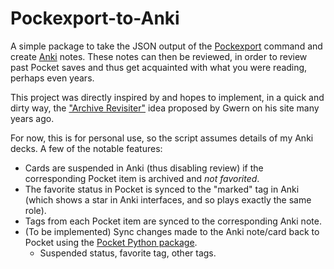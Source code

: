 # Pockexport-to-Anki

A simple package to take the JSON output of the
[Pockexport](https://github.com/karlicoss/pockexport) command and create
[Anki](https://apps.ankiweb.net/) notes. These notes can then be reviewed, in
order to review past Pocket saves and thus get acquainted with what you were
reading, perhaps even years.

This project was directly inspired by and hopes to implement, in a quick and
dirty way, the ["Archive
Revisiter"](https://gwern.net/note/statistic#program-for-non-spaced-repetition-review-of-past-written-materials-for-serendipity-rediscovery-archive-revisiter)
idea proposed by Gwern on his site many years ago.

For now, this is for personal use, so the script assumes details of my Anki
decks. A few of the notable features:

- Cards are suspended in Anki (thus disabling review) if the corresponding
  Pocket item is archived and *not favorited*.
- The favorite status in Pocket is synced to the "marked" tag in Anki (which
  shows a star in Anki interfaces, and so plays exactly the same role).
- Tags from each Pocket item are synced to the corresponding Anki note.
- (To be implemented) Sync changes made to the Anki note/card back to Pocket
  using the [Pocket Python package](https://github.com/tapanpandita/pocket).
  - Suspended status, favorite tag, other tags.
